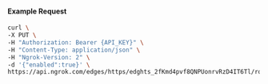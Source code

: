 <!-- Code generated for API Clients. DO NOT EDIT. -->

#### Example Request

```bash
curl \
-X PUT \
-H "Authorization: Bearer {API_KEY}" \
-H "Content-Type: application/json" \
-H "Ngrok-Version: 2" \
-d '{"enabled":true}' \
https://api.ngrok.com/edges/https/edghts_2fKmd4pvf8QNPUonrvRzD4IT6Tl/routes/edghtsrt_2fKmd2eCsulpWflLFSYy2nNkOfh/websocket_tcp_converter
```
